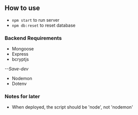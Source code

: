 ## How to use

- `npm start` to run server
- `npm db:reset` to reset database

### Backend Requirements

- Mongoose
- Express
- bcryptjs

_--Save-dev_

- Nodemon
- Dotenv

### Notes for later

- When deployed, the script should be 'node', not 'nodemon'
